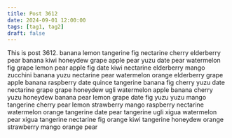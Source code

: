 ```yaml
---
title: Post 3612
date: 2024-09-01 12:00:00
tags: [tag1, tag2]
draft: false
---
```

This is post 3612.
banana
lemon
tangerine
fig
nectarine
cherry
elderberry
pear
banana
kiwi
honeydew
grape
apple
pear
yuzu
date
pear
watermelon
fig
grape
lemon
pear
apple
fig
date
kiwi
nectarine
elderberry
mango
zucchini
banana
yuzu
nectarine
pear
watermelon
orange
elderberry
grape
apple
banana
raspberry
date
quince
tangerine
banana
fig
cherry
yuzu
date
nectarine
grape
grape
honeydew
ugli
watermelon
apple
banana
cherry
yuzu
honeydew
banana
pear
lemon
grape
date
fig
yuzu
yuzu
mango
tangerine
cherry
pear
lemon
strawberry
mango
raspberry
nectarine
watermelon
orange
tangerine
date
pear
tangerine
ugli
xigua
watermelon
pear
xigua
tangerine
nectarine
fig
orange
kiwi
tangerine
honeydew
orange
strawberry
mango
orange
pear
